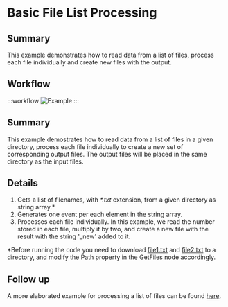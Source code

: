# Basic File List Processing

## Summary
This example demonstrates how to read data from a list of files, process each file individually and create new files with the output.

## Workflow

:::workflow
![Example](~/workflows//BonsaiExamples/IO/BasicFileListProcessing/BasicFileListProcessing.bonsai)
:::

## Summary
This example demostrates how to read data from a list of files in a given directory, process each file individually to create a new set of corresponding output files. The output files will be placed in the same directory as the input files.

## Details
1. Gets a list of filenames, with *\*.txt* extension, from a given directory as string array.\*
2. Generates one event per each element in the string array.
3. Processes each file individually. In this example, we read the number stored in each file, multiply it by two, and create a new file with the result with the string '_new' added to it.

*Before running the code you need to download [file1.txt](https://github.com/fchampalimaud/cf.bonsai/blob/main/docs/workflows/BonsaiExamples/IO/ProcessFileList/file1.txt) and [file2.txt](https://github.com/fchampalimaud/cf.bonsai/blob/main/docs/workflows/BonsaiExamples/IO/ProcessFileList/file1.txt) to a directory, and modify the Path property in the GetFiles node accordingly. 


## Follow up
A more elaborated example for processing a list of files can be found [here](../ElaborateFileListProcessing/ElaborateFileListProcessing.md).
